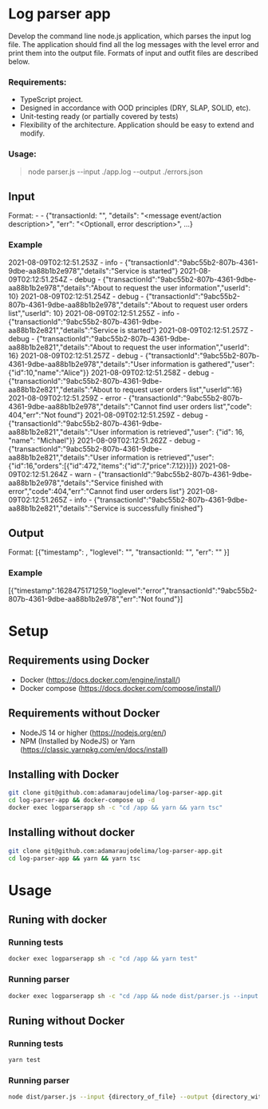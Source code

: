 # Log parser app

Develop the command line node.js application, which parses the input log file. 
The application should find all the log messages with the level error and print them into the output file. Formats of input and outfit files are described below.

### Requirements:
- TypeScript project.
- Designed in accordance with OOD principles (DRY, SLAP, SOLID, etc).
- Unit-testing ready (or partially covered by tests)
- Flexibility of the architecture. Application should be easy to extend and modify.

### Usage:
> node parser.js --input ./app.log --output ./errors.json

## Input
Format: <ISO Date> - <Log Level> - {"transactionId: "<UUID>", "details": "<message event/action description>", "err": "<Optionall, error description>", ...<additional log information>}

### Example

2021-08-09T02:12:51.253Z - info - {"transactionId":"9abc55b2-807b-4361-9dbe-aa88b1b2e978","details":"Service is started"}
2021-08-09T02:12:51.254Z - debug - {"transactionId":"9abc55b2-807b-4361-9dbe-aa88b1b2e978","details":"About to request the user information","userId": 10}
2021-08-09T02:12:51.254Z - debug - {"transactionId":"9abc55b2-807b-4361-9dbe-aa88b1b2e978","details":"About to request user orders list","userId": 10}
2021-08-09T02:12:51.255Z - info - {"transactionId":"9abc55b2-807b-4361-9dbe-aa88b1b2e821","details":"Service is started"}
2021-08-09T02:12:51.257Z - debug - {"transactionId":"9abc55b2-807b-4361-9dbe-aa88b1b2e821","details":"About to request the user information","userId": 16}
2021-08-09T02:12:51.257Z - debug - {"transactionId":"9abc55b2-807b-4361-9dbe-aa88b1b2e978","details":"User information is gathered","user":{"id":10,"name":"Alice"}}
2021-08-09T02:12:51.258Z - debug - {"transactionId":"9abc55b2-807b-4361-9dbe-aa88b1b2e821","details":"About to request user orders list","userId":16}
2021-08-09T02:12:51.259Z - error - {"transactionId":"9abc55b2-807b-4361-9dbe-aa88b1b2e978","details":"Cannot find user orders list","code": 404,"err":"Not found"}
2021-08-09T02:12:51.259Z - debug - {"transactionId":"9abc55b2-807b-4361-9dbe-aa88b1b2e821","details":"User information is retrieved","user": {"id": 16, "name": "Michael"}}
2021-08-09T02:12:51.262Z - debug - {"transactionId":"9abc55b2-807b-4361-9dbe-aa88b1b2e821","details":"User information is retrieved","user":{"id":16,"orders":[{"id":472,"items":{"id":7,"price":7.12}}]}}
2021-08-09T02:12:51.264Z - warn - {"transactionId":"9abc55b2-807b-4361-9dbe-aa88b1b2e978","details":"Service finished with error","code":404,"err":"Cannot find user orders list"}
2021-08-09T02:12:51.265Z - info - {"transactionId":"9abc55b2-807b-4361-9dbe-aa88b1b2e821","details":"Service is successfully finished"}

## Output

Format: [{"timestamp": <Epoch Unix Timestamp>, "loglevel": "<loglevel>", "transactionId: "<UUID>", "err": "<Error message>" }]

### Example
[{"timestamp":1628475171259,"loglevel":"error","transactionId":"9abc55b2-807b-4361-9dbe-aa88b1b2e978","err":"Not found"}]


# Setup

## Requirements using Docker

- Docker (https://docs.docker.com/engine/install/)
- Docker compose (https://docs.docker.com/compose/install/)

## Requirements without Docker

- NodeJS 14 or higher (https://nodejs.org/en/)
- NPM (Installed by NodeJS) or Yarn (https://classic.yarnpkg.com/en/docs/install)

## Installing with Docker

```bash
git clone git@github.com:adamaraujodelima/log-parser-app.git
cd log-parser-app && docker-compose up -d
docker exec logparserapp sh -c "cd /app && yarn && yarn tsc"
```

## Installing without docker

```bash
git clone git@github.com:adamaraujodelima/log-parser-app.git
cd log-parser-app && yarn && yarn tsc
```

# Usage

## Runing with docker

### Running tests
```bash
docker exec logparserapp sh -c "cd /app && yarn test" 
```

### Running parser
```bash
docker exec logparserapp sh -c "cd /app && node dist/parser.js --input {directory_of_file} --output {directory_with_name_fle}"
```
## Runing without Docker

### Running tests
```bash
yarn test 
```

### Running parser
```bash
node dist/parser.js --input {directory_of_file} --output {directory_with_name_fle}
```